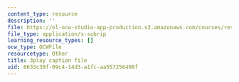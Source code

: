 ```yaml
---
content_type: resource
description: ''
file: https://ol-ocw-studio-app-production.s3.amazonaws.com/courses/res-9-003-brains-minds-and-machines-summer-course-summer-2015/8633c38f09c414d3a1fcaa557256408f_HCBaApqRqSg.srt
file_type: application/x-subrip
learning_resource_types: []
ocw_type: OCWFile
resourcetype: Other
title: 3play caption file
uid: 8633c38f-09c4-14d3-a1fc-aa557256408f
---
```

